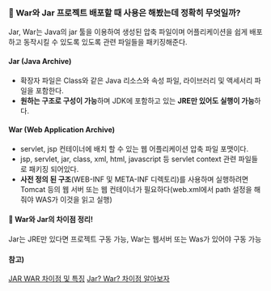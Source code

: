 ### 🤔 War와 Jar 프로젝트 배포할 때 사용은 해봤는데 정확히 무엇일까?
Jar, War는 Java의 jar 툴을 이용하여 생성된 압축 파일이며 어플리케이션을 쉽게 배포하고 동작시킬 수 있도록 있도록 관련 파일들을 패키징해준다.

#### Jar (Java Archive)
- 확장자 파일은 Class와 같은 Java 리소스와 속성 파일,  라이브러리 및 액세서리 파일을 포함한다.
- **원하는 구조로 구성이 가능**하며 JDK에 포함하고 있는 **JRE만 있어도 실행이 가능**하다.

#### War (Web Application Archive)
- servlet, jsp 컨테이너에 배치 할 수 있는 웹 어플리케이션 압축 파일 포맷이다.
- jsp,  servlet, jar, class, xml, html, javascript 등  servlet context 관련 파일들로 패키징 되어있다.
- **사전 정의 된 구조**(WEB-INF 및 META-INF 디렉토리)를 사용하며 실행하려면 Tomcat 등의 웹 서버 또는 웹 컨테이너가 필요하다(web.xml에서 path 설정을 해줘야 WAS가 이것을 읽고 실행)
  
#### 📌 War와 Jar의 차이점 정리!
Jar는 JRE만 있다면 프로젝트 구동 가능, War는 웹서버 또는 Was가 있어야 구동 가능

#### 참고) 
[JAR WAR 차이점 및 특징](https://ifuwanna.tistory.com/224)
[Jar? War? 차이점 알아보자](https://joohoon.tistory.com/96)
